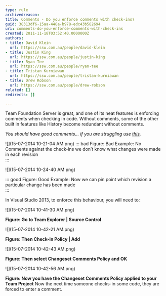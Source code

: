 ```yaml
---
type: rule
archivedreason: 
title: Comments - Do you enforce comments with check-ins?
guid: 38313df6-15aa-448a-b978-edc43b582694
uri: comments-do-you-enforce-comments-with-check-ins
created: 2011-11-18T03:52:40.0000000Z
authors:
- title: David Klein
  url: https://ssw.com.au/people/david-klein
- title: Justin King
  url: https://ssw.com.au/people/justin-king
- title: Ryan Tee
  url: https://ssw.com.au/people/ryan-tee
- title: Tristan Kurniawan
  url: https://ssw.com.au/people/tristan-kurniawan
- title: Drew Robson
  url: https://ssw.com.au/people/drew-robson
related: []
redirects: []

---
```


Team Foundation Server is great, and one of its neat features is enforcing comments when checking in code. Without comments, some of the other built in features like History become redundant without comments.  
<!--endintro-->




*You should have good comments… if you are struggling use [this](http://programmingexcuses.com/).*




![](15-07-2014 10-21-04 AM.png) 
::: bad
Figure: Bad Example: No Comments against the check-ins we don’t know what changes were made in each revision  
:::

![](15-07-2014 10-24-40 AM.png)
 
::: good
Figure: Good Example: Now we can pin point which revision a particular change has been made  
:::



In Visual Studio 2013, to enforce this behaviour, you will need to:



![](15-07-2014 10-41-30 AM.png)

**Figure: Go to Team Explorer | Source Control**

![](15-07-2014 10-42-21 AM.png)

**Figure: Then Check-in Policy | Add**

![](15-07-2014 10-42-43 AM.png)

**Figure: Then select Changeset Comments Policy and OK**

![](15-07-2014 10-42-56 AM.png)

**Figure: Now you have the Changeset Comments Policy applied to your Team Project**
Now the next time someone checks-in some code, they are forced to enter a comment.
